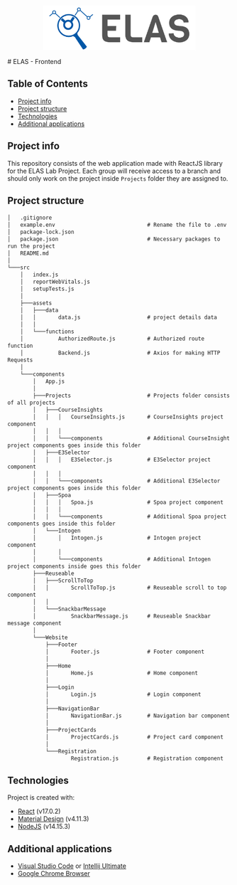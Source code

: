 <p align="center">
<a href="https://www.uni-due.de/soco/research/projects/openlap.php" target="_blank" rel="noopener noreferrer">
<img height="100px" src="public/images/logos/cover.png" alt="re-frame logo">
</a>
</p>
# ELAS - Frontend

## Table of Contents

- [Project info](#project-info)
- [Project structure](#project-structure)
- [Technologies](#technologies)
- [Additional applications](#Additional-applications)

## Project info

This repository consists of the web application made with ReactJS library for the ELAS Lab Project. Each group will
receive access to a branch and should only work on the project inside `Projects` folder they are assigned to.

## Project structure

```
│   .gitignore
│   example.env                             # Rename the file to .env
│   package-lock.json
│   package.json                            # Necessary packages to run the project
│   README.md
│
└───src
    │   index.js
    │   reportWebVitals.js
    │   setupTests.js
    │
    ├───assets
    │   ├───data
    │   │       data.js                     # project details data
    │   │
    │   └───functions
    │           AuthorizedRoute.js          # Authorized route function
    │           Backend.js                  # Axios for making HTTP Requests
    │
    └───components
        │   App.js
        │
        ├───Projects                        # Projects folder consists of all projects
        │   ├───CourseInsights
        │   │   │   CourseInsights.js       # CourseInsights project component
        │   │   │
        │   │   └───components              # Additional CourseInsight project components goes inside this folder
        │   ├───E3Selector
        │   │   │   E3Selector.js           # E3Selector project component
        │   │   │
        │   │   └───components              # Additional E3Selector project components goes inside this folder
        │   ├───Spoa
        │   │   │   Spoa.js                 # Spoa project component
        │   │   │
        │   │   └───components              # Additional Spoa project components goes inside this folder
        │   └───Intogen
        │       │   Intogen.js              # Intogen project component
        │       │
        │       └───components              # Additional Intogen project components inside goes this folder
        ├───Reuseable
        │   ├───ScrollToTop
        │   │       ScrollToTop.js          # Reuseable scroll to top component
        │   │
        │   └───SnackbarMessage
        │           SnackbarMessage.js      # Reuseable Snackbar message component
        │
        └───Website
            ├───Footer
            │       Footer.js               # Footer component
            │
            ├───Home
            │       Home.js                 # Home component
            │
            ├───Login
            │       Login.js                # Login component
            │
            ├───NavigationBar
            │       NavigationBar.js        # Navigation bar component
            │
            ├───ProjectCards
            │       ProjectCards.js         # Project card component
            │
            └───Registration
                    Registration.js         # Registration component
```

## Technologies

Project is created with:

- [React](https://reactjs.org/docs/getting-started.html) (v17.0.2)
- [Material Design](https://material-ui.com/getting-started/installation/) (v4.11.3)
- [NodeJS](https://nodejs.org/dist/v14.15.3/) (v14.15.3)

## Additional applications

- [Visual Studio Code](https://code.visualstudio.com/download)
  or [Intellij Ultimate](https://www.jetbrains.com/de-de/idea/download/#section=windows)
- [Google Chrome Browser](https://www.google.com/intl/de_de/chrome/)
